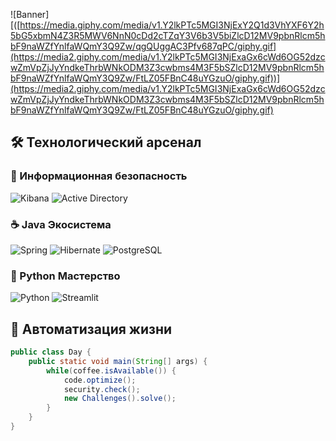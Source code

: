 ![Banner][([https://media.giphy.com/media/v1.Y2lkPTc5MGI3NjExY2Q1d3VhYXF6Y2h5bG5xbmN4Z3R5MWV6NnN0cDd2cTZqY3V6b3V5biZlcD12MV9pbnRlcm5hbF9naWZfYnlfaWQmY3Q9Zw/qgQUggAC3Pfv687qPC/giphy.gif](https://media2.giphy.com/media/v1.Y2lkPTc5MGI3NjExaGx6cWd6OG52dzcwZmVpZjJyYndkeThrbWNkODM3Z3cwbms4M3F5bSZlcD12MV9pbnRlcm5hbF9naWZfYnlfaWQmY3Q9Zw/FtLZ05FBnC48uYGzuO/giphy.gif))](https://media2.giphy.com/media/v1.Y2lkPTc5MGI3NjExaGx6cWd6OG52dzcwZmVpZjJyYndkeThrbWNkODM3Z3cwbms4M3F5bSZlcD12MV9pbnRlcm5hbF9naWZfYnlfaWQmY3Q9Zw/FtLZ05FBnC48uYGzuO/giphy.gif)

## 🛠️ Технологический арсенал

### 🔐 Информационная безопасность
![Kibana](https://img.shields.io/badge/Kibana-005571?style=for-the-badge&logo=Kibana&logoColor=white)
![Active Directory](https://img.shields.io/badge/Active_Directory-0078D4?style=for-the-badge&logo=microsoft&logoColor=white)

### ☕ Java Экосистема
![Spring](https://img.shields.io/badge/Spring-6DB33F?style=for-the-badge&logo=spring&logoColor=white)
![Hibernate](https://img.shields.io/badge/Hibernate-59666C?style=for-the-badge&logo=Hibernate&logoColor=white)
![PostgreSQL](https://img.shields.io/badge/PostgreSQL-316192?style=for-the-badge&logo=postgresql&logoColor=white)

### 🐍 Python Мастерство
![Python](https://img.shields.io/badge/Python-3776AB?style=for-the-badge&logo=python&logoColor=white)
![Streamlit](https://img.shields.io/badge/Streamlit-FF4B4B?style=for-the-badge&logo=Streamlit&logoColor=white)

## 🤖 Автоматизация жизни
```java
public class Day {
    public static void main(String[] args) {
        while(coffee.isAvailable()) {
            code.optimize();
            security.check();
            new Challenges().solve();
        }
    }
}
